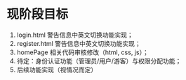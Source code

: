 <h1>现阶段目标</h1>

1. login.html 警告信息中英文切换功能实现；
2. register.html 警告信息中英文切换功能实现；
3. homePage 相关代码审核修改（html, css, js）；
4. 待定：身份认证功能（管理员/用户/游客）与权限分配功能；
5. 后续功能实现（视情况而定）
